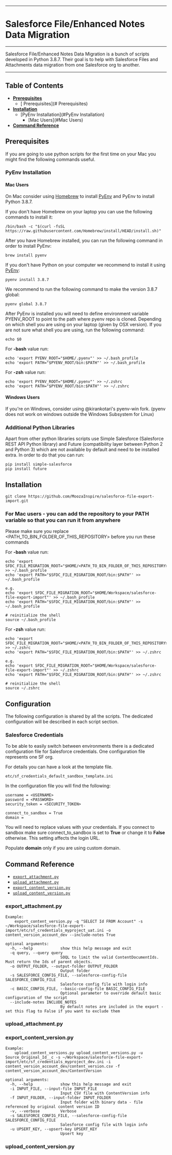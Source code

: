 *********************************************
# Salesforce File/Enhanced Notes Data Migration
*********************************************

Salesforce File/Enhanced Notes Data Migration is a bunch of scripts developed in Python 3.8.7. Their goal is to help with Salesforce Files and Attachments data migration from one Salesforce org to another.

----


## Table of Contents

* **[Prerequisites](#Prerequisites)**
  * [ Prerequisites](# Prerequisites)
* **[Installation](#installation)**
  * [PyEnv Installation](#PyEnv Installation)
    * [Mac Users](#Mac Users)
* **[Command Reference](#command-reference)**


## Prerequisites
If you are going to use python scripts for the first time on your Mac you might find the following commands useful.

### PyEnv Installation
#### Mac Users
On Mac consider using [Homebrew](https://github.com/rbenv/rbenv) to install [PyEnv](https://github.com/pyenv/pyenv) and PyEnv to install Python 3.8.7.

If you don't have Homebrew on your laptop you can use the following commands to install it:

    /bin/bash -c "$(curl -fsSL https://raw.githubusercontent.com/Homebrew/install/HEAD/install.sh)"

After you have Homebrew installed, you can run the following command in order to install PyEnv:

    brew install pyenv

If you don't have Python on your computer we recommend to install it using [PyEnv](https://github.com/pyenv/pyenv):
    
    pyenv install 3.8.7
    
We recommend to run the following command to make the version 3.8.7 global:

    pyenv global 3.8.7
    
After PyEnv is installed you will need to define environment variable PYENV_ROOT to point to the path where pyenv repo is cloned. Depending on which shell you are using on your laptop (given by OSX version). If you are not sure what shell you are using, run the following command:

    echo $0

For **-bash** value run:
    
    echo 'export PYENV_ROOT="$HOME/.pyenv"' >> ~/.bash_profile
    echo 'export PATH="$PYENV_ROOT/bin:$PATH"' >> ~/.bash_profile

For **-zsh** value run:

    echo 'export PYENV_ROOT="$HOME/.pyenv"' >> ~/.zshrc
    echo 'export PATH="$PYENV_ROOT/bin:$PATH"' >> ~/.zshrc
    
#### Windows Users
If you're on Windows, consider using @kirankotari's pyenv-win fork. (pyenv does not work on windows outside the Windows Subsystem for Linux)

### Additional Python Libraries
Apart from other python libraries scripts use Simple Salesforce (Salesforce REST API Python library) and Future (compatibility layer between Python 2 and Python 3) which are not available by default and need to be installed extra. In order to do that you can run:

    pip install simple-salesforce
    pip install future
    
## Installation

    git clone https://github.com/MoozaInspire/salesforce-file-export-import.git
    
### For Mac users - you can add the repository to your PATH variable so that you can run it from anywhere
Please make sure you replace <PATH_TO_BIN_FOLDER_OF_THIS_REPOSITORY> before you run these commands

For **-bash** value run:
    
    echo 'export SFDC_FILE_MIGRATION_ROOT="$HOME/<PATH_TO_BIN_FOLDER_OF_THIS_REPOSITORY>"' >> ~/.bash_profile
    echo 'export PATH="$SFDC_FILE_MIGRATION_ROOT/bin:$PATH"' >> ~/.bash_profile
    
    e.g.
    echo 'export SFDC_FILE_MIGRATION_ROOT="$HOME/Workspace/salesforce-file-export-import"' >> ~/.bash_profile
    echo 'export PATH="$SFDC_FILE_MIGRATION_ROOT/bin:$PATH"' >> ~/.bash_profile
    
    # reinitialize the shell
    source ~/.bash_profile

For **-zsh** value run:
    
    echo 'export SFDC_FILE_MIGRATION_ROOT="$HOME/<PATH_TO_BIN_FOLDER_OF_THIS_REPOSITORY>"' >> ~/.zshrc
    echo 'export PATH="$SFDC_FILE_MIGRATION_ROOT/bin:$PATH"' >> ~/.zshrc

    e.g.
    echo 'export SFDC_FILE_MIGRATION_ROOT="$HOME/Workspace/salesforce-file-export-import"' >> ~/.zshrc
    echo 'export PATH="$SFDC_FILE_MIGRATION_ROOT/bin:$PATH"' >> ~/.zshrc
    
    # reinitialize the shell
    source ~/.zshrc

## Configuration
The following configuration is shared by all the scripts. The dedicated configuration will be described in each script section.

### Salesforce Credentials
To be able to easily switch between environments there is a dedicated configuration file for Salesforce credentials. One configuration file represents one SF org.

For details you can have a look at the template file.

    etc/sf_credentials_default_sandbox_template.ini
    
In the configuration file you will find the following:

    username = <USERNAME>
    password = <PASSWORD>
    security_token = <SECURITY_TOKEN>

    connect_to_sandbox = True
    domain =
    
You will need to replace values with your credentials. If you connect to sandbox make sure connect_to_sandbox is set to **True** or change it to **False** otherwise. This setting affects the login URL.

Populate **domain** only if you are using custom domain.

## Command Reference
* [`export_attachment.py`](#export_attachment.py)
* [`upload_attachment.py`](#upload_attachment.py)
* [`export_content_version.py`](#export_content_version.py)
* [`upload_content_version.py`](#upload_content_version.py)

### export_attachment.py

```
Example:
	export_content_version.py -q "SELECT Id FROM Account" -s ~/Workspace/salesforce-file-export-import/etc/sf_credentials_myproject_uat.ini -o content_version_account_dev --include-notes True
	
optional arguments:
  -h, --help            show this help message and exit
  -q query, --query query
                        SOQL to limit the valid ContentDocumentIds. Must return the Ids of parent objects.
  -o OUTPUT_FOLDER, --output-folder OUTPUT_FOLDER
                        Output folder
  -s SALESFORCE_CONFIG_FILE, --salesforce-config-file SALESFORCE_CONFIG_FILE
                        Salesforce config file with login info
  -c BASIC_CONFIG_FILE, --basic-config-file BASIC_CONFIG_FILE
                        Optional parameter to override default basic configuration of the script
  --include-notes INCLUDE_NOTES
                        By default notes are included in the export - set this flag to False if you want to exclude them
```
 
### upload_attachment.py
### export_content_version.py

```
Example:
	upload_content_versions.py upload_content_versions.py -u Source_Original_Id__c -s ~/Workspace/salesforce-file-export-import/etc/sf_credentials_myproject_dev.ini -i content_version_account_dev/content_version.csv -f content_version_account_dev/ContentVersion

optional arguments:
  -h, --help            show this help message and exit
  -i INPUT_FILE, --input-file INPUT_FILE
                        Input CSV file with ContentVersion info
  -f INPUT_FOLDER, --input-folder INPUT_FOLDER
                        Input folder with binary data - file referenced by original content version ID
  -v, --verbose         Verbose
  -s SALESFORCE_CONFIG_FILE, --salesforce-config-file SALESFORCE_CONFIG_FILE
                        Salesforce config file with login info
  -u UPSERT_KEY, --upsert-key UPSERT_KEY
                        Upsert key
```

### upload_content_version.py
